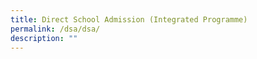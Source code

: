 ```yaml
---
title: Direct School Admission (Integrated Programme)
permalink: /dsa/dsa/
description: ""
---
```


